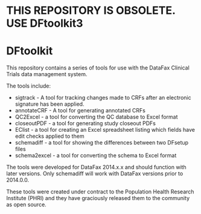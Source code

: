 # THIS REPOSITORY IS OBSOLETE. USE DFtoolkit3

# DFtoolkit
This repository contains a series of tools for use with the DataFax Clinical
Trials data management system.

The tools include:

* sigtrack - A tool for tracking changes made to CRFs after an electronic
  signature has been applied.
* annotateCRF - A tool for generating annotated CRFs
* QC2Excel - a tool for converting the QC database to Excel format
* closeoutPDF - a tool for generating study closeout PDFs
* EClist - a tool for creating an Excel spreadsheet listing which fields have
  edit checks applied to them
* schemadiff - a tool for showing the differences between two DFsetup files
* schema2excel - a tool for converting the schema to Excel format

The tools were developed for DataFax 2014.x.x and should function with later
versions. Only schemadiff will work with DataFax versions prior to 2014.0.0.

These tools were created under contract to the Population Health Research
Institute (PHRI) and they have graciously released them to the community
as open source.
